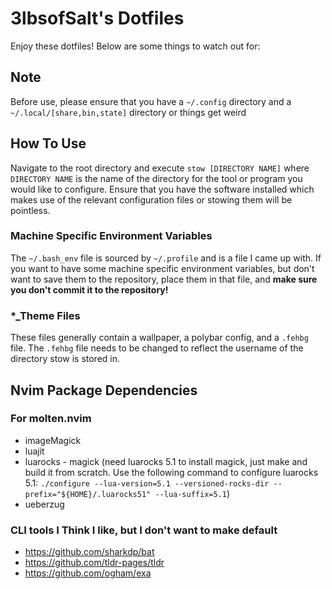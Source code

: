 # 3lbsofSalt's Dotfiles

Enjoy these dotfiles! Below are some things to watch out for:

## Note
Before use, please ensure that you have a `~/.config` directory and a `~/.local/[share,bin,state]` directory or things get weird

## How To Use
Navigate to the root directory and execute `stow [DIRECTORY NAME]` where `DIRECTORY NAME` is the name of
the directory for the tool or program you would like to configure. Ensure that
you have the software installed which makes use of the relevant configuration
files or stowing them will be pointless.

### Machine Specific Environment Variables
The `~/.bash_env` file is sourced by `~/.profile` and is a file I came up with.
If you want to have some machine specific environment variables, but don't
want to save them to the repository, place them in that file, and __make sure
you don't commit it to the repository!__

### *_Theme Files

These files generally contain a wallpaper, a polybar config, and a `.fehbg` file.
The `.fehbg` file needs to be changed to reflect the username of the directory stow is stored in.

## Nvim Package Dependencies

### For molten.nvim
- imageMagick
- luajit
- luarocks - magick (need luarocks 5.1 to install magick, just make and build it from scratch. Use the following command to configure luarocks 5.1: `./configure --lua-version=5.1 --versioned-rocks-dir --prefix="${HOME}/.luarocks51" --lua-suffix=5.1`)
- ueberzug

### CLI tools I Think I like, but I don't want to make default
- https://github.com/sharkdp/bat
- https://github.com/tldr-pages/tldr
- https://github.com/ogham/exa
